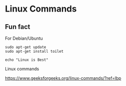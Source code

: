# Linux Commands


## Fun fact

For Debian/Ubuntu
``` 
sudo apt-get update
sudo apt-get install toilet

echo "Linux is Best"
```

Linux commands

https://www.geeksforgeeks.org/linux-commands/?ref=lbp